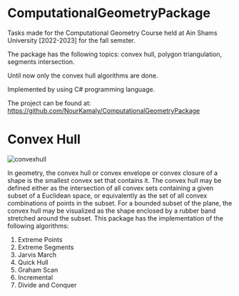 # ComputationalGeometryPackage
Tasks made for the Computational Geometry Course held at Ain Shams University [2022-2023] for the fall semster.

The package has the following topics: convex hull, polygon triangulation, segments intersection.

Until now only the convex hull algorithms are done.

Implemented by using C# programming language.

The project can be found at: https://github.com/NourKamaly/ComputationalGeometryPackage
# Convex Hull
![convexhull](https://user-images.githubusercontent.com/76780379/209204462-ce6f7b62-102e-4d31-8e13-e0803e179868.png)

In geometry, the convex hull or convex envelope or convex closure of a shape is the smallest convex set that contains it. The convex hull may be defined either as the intersection of all convex sets containing a given subset of a Euclidean space, or equivalently as the set of all convex combinations of points in the subset. For a bounded subset of the plane, the convex hull may be visualized as the shape enclosed by a rubber band stretched around the subset.
This package has the implementation of the following algorithms: 
1. Extreme Points  
2. Extreme Segments 
3. Jarvis March
4. Quick Hull
5. Graham Scan
6. Incremental
7. Divide and Conquer


